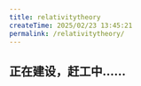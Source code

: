 ```yaml
---
title: relativitytheory
createTime: 2025/02/23 13:45:21
permalink: /relativitytheory/
---
```

## 正在建设，赶工中......
